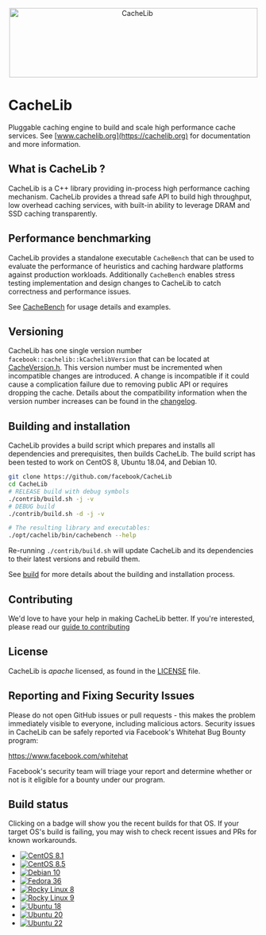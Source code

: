 <p align="center">
  <img width="500" height="140" alt="CacheLib" src="website/static/img/CacheLib-Logo-Large-transp.png">
</p>

# CacheLib

Pluggable caching engine to build and scale high performance cache services. See
[www.cachelib.org](https://cachelib.org) for documentation and more information.


## What is CacheLib ?

CacheLib is a C++ library providing in-process high performance caching
mechanism. CacheLib provides a thread safe API to build high throughput,
low overhead caching services, with built-in ability to leverage
DRAM and SSD caching transparently.


## Performance benchmarking

CacheLib provides a standalone executable `CacheBench` that can be used to
evaluate the performance of heuristics and caching hardware platforms against
production workloads. Additionally `CacheBench` enables stress testing
implementation and design changes to CacheLib to catch correctness and
performance issues.

See [CacheBench](https://cachelib.org/docs/Cache_Library_User_Guides/Cachebench_Overview) for usage details
and examples.

## Versioning
CacheLib has one single version number `facebook::cachelib::kCachelibVersion` that can be located at [CacheVersion.h](https://github.com/facebook/CacheLib/blob/main/cachelib/allocator/CacheVersion.h#L31). This version number must be incremented when incompatible changes are introduced. A change is incompatible if it could cause a complication failure due to removing public API or requires dropping the cache. Details about the compatibility information when the version number increases can be found in the [changelog](https://github.com/facebook/CacheLib/blob/main/CHANGELOG.md).


## Building and installation

CacheLib provides a build script which prepares and installs all
dependencies and prerequisites, then builds CacheLib.
The build script has been tested to work on CentOS 8,
Ubuntu 18.04, and Debian 10.

```sh
git clone https://github.com/facebook/CacheLib
cd CacheLib
# RELEASE build with debug symbols
./contrib/build.sh -j -v
# DEBUG build
./contrib/build.sh -d -j -v

# The resulting library and executables:
./opt/cachelib/bin/cachebench --help
```

Re-running `./contrib/build.sh` will update CacheLib and its dependencies
to their latest versions and rebuild them.

See [build](https://cachelib.org/docs/installation/) for more details about
the building and installation process.


## Contributing

We'd love to have your help in making CacheLib better. If you're interested,
please read our [guide to contributing](CONTRIBUTING.md)



## License

CacheLib is *apache* licensed, as found in the [LICENSE](LICENSE) file.



## Reporting and Fixing Security Issues

Please do not open GitHub issues or pull requests - this makes the problem
immediately visible to everyone, including malicious actors. Security issues in
CacheLib can be safely reported via Facebook's Whitehat Bug Bounty program:

https://www.facebook.com/whitehat

Facebook's security team will triage your report and determine whether or not is
it eligible for a bounty under our program.


## Build status

Clicking on a badge will show you the recent builds for that OS. If your target OS's build is failing, you may wish to check recent issues and PRs for known workarounds.

- [![CentOS 8.1](https://github.com/facebook/cachelib/actions/workflows/build-cachelib-centos-8-1.yml/badge.svg?event=schedule)](https://github.com/facebook/cachelib/actions/workflows/build-cachelib-centos-8-1.yml?query=event%3Aschedule)
- [![CentOS 8.5](https://github.com/facebook/cachelib/actions/workflows/build-cachelib-centos-8-5.yml/badge.svg?event=schedule)](https://github.com/facebook/cachelib/actions/workflows/build-cachelib-centos-8-5.yml?query=event%3Aschedule)
- [![Debian 10](https://github.com/facebook/cachelib/actions/workflows/build-cachelib-debian-10.yml/badge.svg?event=schedule)](https://github.com/facebook/cachelib/actions/workflows/build-cachelib-debian-10.yml?query=event%3Aschedule)
- [![Fedora 36](https://github.com/facebook/cachelib/actions/workflows/build-cachelib-fedora-36.yml/badge.svg?event=schedule)](https://github.com/facebook/cachelib/actions/workflows/build-cachelib-fedora-36.yml?query=event%3Aschedule)
- [![Rocky Linux 8](https://github.com/facebook/cachelib/actions/workflows/build-cachelib-rockylinux-8.yml/badge.svg?event=schedule)](https://github.com/facebook/cachelib/actions/workflows/build-cachelib-rockylinux-8.yml?query=event%3Aschedule)
- [![Rocky Linux 9](https://github.com/facebook/cachelib/actions/workflows/build-cachelib-rockylinux-9.yml/badge.svg?event=schedule)](https://github.com/facebook/cachelib/actions/workflows/build-cachelib-rockylinux-9.yml?query=event%3Aschedule)
- [![Ubuntu 18](https://github.com/facebook/cachelib/actions/workflows/build-cachelib-ubuntu-18.yml/badge.svg?event=schedule)](https://github.com/facebook/cachelib/actions/workflows/build-cachelib-ubuntu-18.yml?query=event%3Aschedule)
- [![Ubuntu 20](https://github.com/facebook/cachelib/actions/workflows/build-cachelib-ubuntu-20.yml/badge.svg?event=schedule)](https://github.com/facebook/cachelib/actions/workflows/build-cachelib-ubuntu-20.yml?query=event%3Aschedule)
- [![Ubuntu 22](https://github.com/facebook/cachelib/actions/workflows/build-cachelib-ubuntu-22.yml/badge.svg?event=schedule)](https://github.com/facebook/cachelib/actions/workflows/build-cachelib-ubuntu-22.yml?query=event%3Aschedule)
